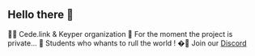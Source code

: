 ## Hello there 👋


🙋‍♀️ Cede.link & Keyper organization 
🌈 For the moment the project is private...
🍿 Students who whants to rull the world !
�👻 Join our [Discord](https://discord.gg/V7hgKf6NWf)
